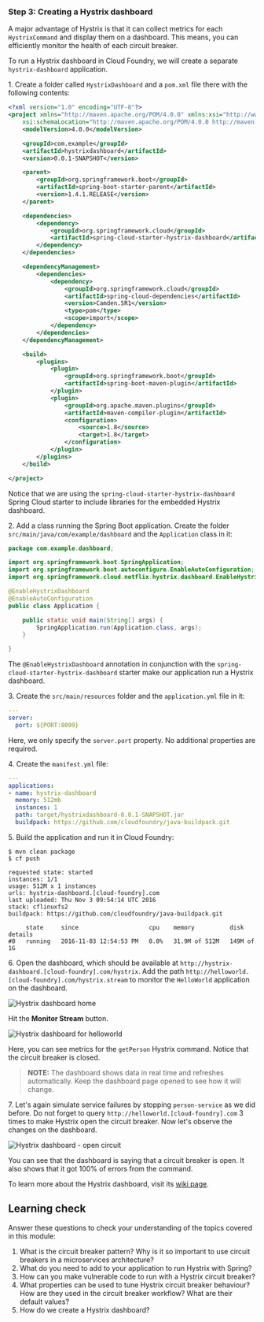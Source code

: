 ### Step 3: Creating a Hystrix dashboard

A major advantage of Hystrix is that it can collect metrics for each `HystrixCommand` and display them on a dashboard. This means, you can efficiently monitor the health of each circuit breaker.

To run a Hystrix dashboard in Cloud Foundry, we will create a separate `hystrix-dashboard` application.

1\. Create a folder called `HystrixDashboard` and a `pom.xml` file there with the following contents:

```xml
<?xml version="1.0" encoding="UTF-8"?>
<project xmlns="http://maven.apache.org/POM/4.0.0" xmlns:xsi="http://www.w3.org/2001/XMLSchema-instance"
    xsi:schemaLocation="http://maven.apache.org/POM/4.0.0 http://maven.apache.org/xsd/maven-4.0.0.xsd">
    <modelVersion>4.0.0</modelVersion>

    <groupId>com.example</groupId>
    <artifactId>hystrixdashboard</artifactId>
    <version>0.0.1-SNAPSHOT</version>

    <parent>
        <groupId>org.springframework.boot</groupId>
        <artifactId>spring-boot-starter-parent</artifactId>
        <version>1.4.1.RELEASE</version>
    </parent>

    <dependencies>
        <dependency>
            <groupId>org.springframework.cloud</groupId>
            <artifactId>spring-cloud-starter-hystrix-dashboard</artifactId>
        </dependency>
    </dependencies>

    <dependencyManagement>
        <dependencies>
            <dependency>
                <groupId>org.springframework.cloud</groupId>
                <artifactId>spring-cloud-dependencies</artifactId>
                <version>Camden.SR1</version>
                <type>pom</type>
                <scope>import</scope>
            </dependency>
        </dependencies>
    </dependencyManagement>

    <build>
        <plugins>
            <plugin>
                <groupId>org.springframework.boot</groupId>
                <artifactId>spring-boot-maven-plugin</artifactId>
            </plugin>
            <plugin>
                <groupId>org.apache.maven.plugins</groupId>
                <artifactId>maven-compiler-plugin</artifactId>
                <configuration>
                    <source>1.8</source>
                    <target>1.8</target>
                </configuration>
            </plugin>
        </plugins>
    </build>

</project>
```

Notice that we are using the `spring-cloud-starter-hystrix-dashboard` Spring Cloud starter to include libraries for the embedded Hystrix dashboard.

2\. Add a class running the Spring Boot application. Create the folder `src/main/java/com/example/dashboard` and the `Application` class in it:

```java
package com.example.dashboard;

import org.springframework.boot.SpringApplication;
import org.springframework.boot.autoconfigure.EnableAutoConfiguration;
import org.springframework.cloud.netflix.hystrix.dashboard.EnableHystrixDashboard;

@EnableHystrixDashboard
@EnableAutoConfiguration
public class Application {

    public static void main(String[] args) {
        SpringApplication.run(Application.class, args);
    }

}
```

The `@EnableHystrixDashboard` annotation in conjunction with the `spring-cloud-starter-hystrix-dashboard` starter make our application run a Hystrix dashboard.

3\. Create the `src/main/resources` folder and the `application.yml` file in it:

```yml
---
server:
  port: ${PORT:8099}

```

Here, we only specify the `server.port` property. No additional properties are required.

4\. Create the `manifest.yml` file:

```yml
---
applications:
- name: hystrix-dashboard
  memory: 512mb
  instances: 1
  path: target/hystrixdashboard-0.0.1-SNAPSHOT.jar
  buildpack: https://github.com/cloudfoundry/java-buildpack.git

```

5\. Build the application and run it in Cloud Foundry:

    $ mvn clean package
    $ cf push
    
    requested state: started
    instances: 1/1
    usage: 512M x 1 instances
    urls: hystrix-dashboard.[cloud-foundry].com
    last uploaded: Thu Nov 3 09:54:14 UTC 2016
    stack: cflinuxfs2
    buildpack: https://github.com/cloudfoundry/java-buildpack.git

         state     since                    cpu    memory          disk         details
    #0   running   2016-11-03 12:54:53 PM   0.0%   31.9M of 512M   149M of 1G
    
6\. Open the dashboard, which should be available at `http://hystrix-dashboard.[cloud-foundry].com/hystrix`. Add the path `http://helloworld.[cloud-foundry].com/hystrix.stream` to monitor the `HelloWorld` application on the dashboard.

![Hystrix dashboard home](https://s3.amazonaws.com/cf-training-resources/cf_for_developers_introduction/009_Hystrix_dashboard.png)

Hit the **Monitor Stream** button.

![Hystrix dashboard for helloworld](https://s3.amazonaws.com/cf-training-resources/cf_for_developers_introduction/009_Hystrix_dashboard_initial.png)

Here, you can see metrics for the `getPerson` Hystrix command. Notice that the circuit breaker is closed.

> **NOTE:** The dashboard shows data in real time and refreshes automatically. Keep the dashboard page opened to see how it will change.

7\. Let's again simulate service failures by stopping `person-service` as we did before. Do not forget to query `http://helloworld.[cloud-foundry].com` 3 times to make Hystrix open the circuit breaker. Now let's observe the changes on the dashboard.

![Hystrix dashboard - open circuit](https://s3.amazonaws.com/cf-training-resources/cf_for_developers_introduction/009_Hystrix_dashboard_open_circuit.png)
 
You can see that the dashboard is saying that a circuit breaker is open. It also shows that it got 100% of errors from the command.  

To learn more about the Hystrix dashboard, visit its [wiki page](https://github.com/Netflix/Hystrix/wiki/Dashboard).


## Learning check

Answer these questions to check your understanding of the topics covered in this module:

1. What is the circuit breaker pattern? Why is it so important to use circuit breakers in a microservices architecture?
2. What do you need to add to your application to run Hystrix with Spring?
3. How can you make vulnerable code to run with a Hystrix circuit breaker?
4. What properties can be used to tune Hystrix circuit breaker behaviour? How are they used in the circuit breaker workflow? What are their default values?
5. How do we create a Hystrix dashboard?
